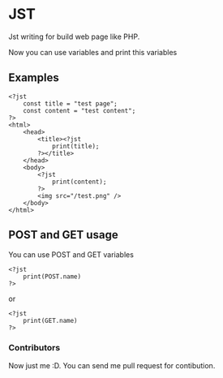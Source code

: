 # JST

Jst writing for build web page like PHP.

Now you can use variables and print this variables

## Examples

```
<?jst
    const title = "test page";
    const content = "test content";
?>
<html>
    <head>
        <title><?jst
            print(title);
        ?></title>
    </head>
    <body>
        <?jst
            print(content);
        ?>
        <img src="/test.png" />
    </body>
</html>
```
## POST and GET usage

You can use POST and GET variables

```
<?jst
    print(POST.name)
?>
```

or

```
<?jst
    print(GET.name)
?>
```
### Contributors

Now just me :D. You can send me pull request for contibution.